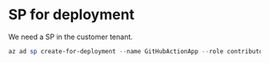 


# SP for deployment

We need a SP in the customer tenant. 

```powershell
az ad sp create-for-deployment --name GitHubActionApp --role contributor --scopes /subscriptions/{sub-id}/resourceGroups/{myRg} --sdk-auth | Out-File -FilePath ./SP-Deployment.json
```